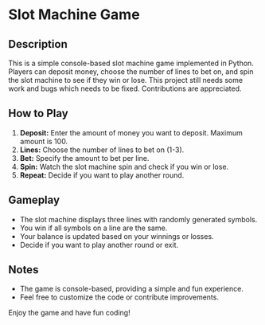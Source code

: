 
# Slot Machine Game

## Description

This is a simple console-based slot machine game implemented in Python. Players can deposit money, choose the number of lines to bet on, and spin the slot machine to see if they win or lose. This project still needs some work and bugs which needs to be fixed. Contributions are appreciated.

## How to Play

1. **Deposit:** Enter the amount of money you want to deposit. Maximum amount is 100.
2. **Lines:** Choose the number of lines to bet on (1-3).
3. **Bet:** Specify the amount to bet per line.
4. **Spin:** Watch the slot machine spin and check if you win or lose.
5. **Repeat:** Decide if you want to play another round.

## Gameplay

- The slot machine displays three lines with randomly generated symbols.
- You win if all symbols on a line are the same.
- Your balance is updated based on your winnings or losses.
- Decide if you want to play another round or exit.

## Notes

- The game is console-based, providing a simple and fun experience.
- Feel free to customize the code or contribute improvements.


Enjoy the game and have fun coding!
